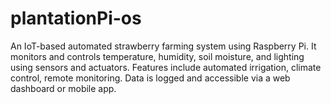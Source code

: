 # plantationPi-os
An IoT-based automated strawberry farming system using Raspberry Pi. It monitors and controls temperature, humidity, soil moisture, and lighting using sensors and actuators. Features include automated irrigation, climate control, remote monitoring. Data is logged and accessible via a web dashboard or mobile app.
